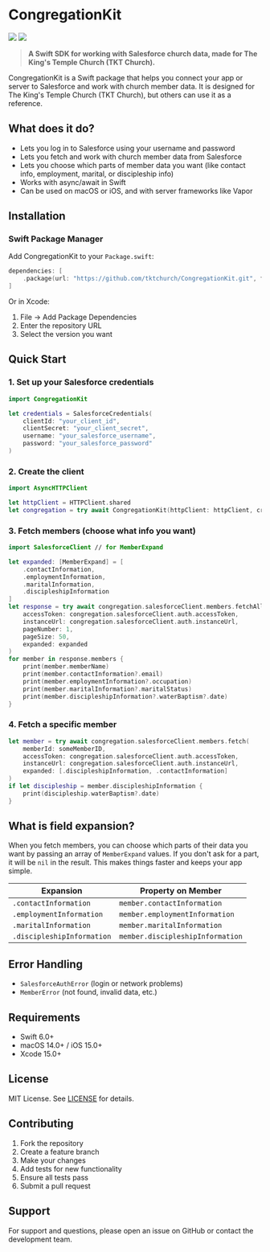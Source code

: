 # CongregationKit
[![](https://img.shields.io/endpoint?url=https%3A%2F%2Fswiftpackageindex.com%2Fapi%2Fpackages%2Ftktchurch%2FCongregationKit%2Fbadge%3Ftype%3Dplatforms)](https://swiftpackageindex.com/tktchurch/CongregationKit)
[![](https://img.shields.io/endpoint?url=https%3A%2F%2Fswiftpackageindex.com%2Fapi%2Fpackages%2Ftktchurch%2FCongregationKit%2Fbadge%3Ftype%3Dswift-versions)](https://swiftpackageindex.com/tktchurch/CongregationKit)

> **A Swift SDK for working with Salesforce church data, made for The King's Temple Church (TKT Church).**

CongregationKit is a Swift package that helps you connect your app or server to Salesforce and work with church member data. It is designed for The King's Temple Church (TKT Church), but others can use it as a reference.

## What does it do?

- Lets you log in to Salesforce using your username and password
- Lets you fetch and work with church member data from Salesforce
- Lets you choose which parts of member data you want (like contact info, employment, marital, or discipleship info)
- Works with async/await in Swift
- Can be used on macOS or iOS, and with server frameworks like Vapor

## Installation

### Swift Package Manager

Add CongregationKit to your `Package.swift`:

```swift
dependencies: [
    .package(url: "https://github.com/tktchurch/CongregationKit.git", from: "1.0.0")
]
```

Or in Xcode:
1. File → Add Package Dependencies
2. Enter the repository URL
3. Select the version you want

## Quick Start

### 1. Set up your Salesforce credentials

```swift
import CongregationKit

let credentials = SalesforceCredentials(
    clientId: "your_client_id",
    clientSecret: "your_client_secret",
    username: "your_salesforce_username",
    password: "your_salesforce_password"
)
```

### 2. Create the client

```swift
import AsyncHTTPClient

let httpClient = HTTPClient.shared
let congregation = try await CongregationKit(httpClient: httpClient, credentials: credentials)
```

### 3. Fetch members (choose what info you want)

```swift
import SalesforceClient // for MemberExpand

let expanded: [MemberExpand] = [
    .contactInformation,
    .employmentInformation,
    .maritalInformation,
    .discipleshipInformation
]
let response = try await congregation.salesforceClient.members.fetchAll(
    accessToken: congregation.salesforceClient.auth.accessToken,
    instanceUrl: congregation.salesforceClient.auth.instanceUrl,
    pageNumber: 1,
    pageSize: 50,
    expanded: expanded
)
for member in response.members {
    print(member.memberName)
    print(member.contactInformation?.email)
    print(member.employmentInformation?.occupation)
    print(member.maritalInformation?.maritalStatus)
    print(member.discipleshipInformation?.waterBaptism?.date)
}
```

### 4. Fetch a specific member

```swift
let member = try await congregation.salesforceClient.members.fetch(
    memberId: someMemberID,
    accessToken: congregation.salesforceClient.auth.accessToken,
    instanceUrl: congregation.salesforceClient.auth.instanceUrl,
    expanded: [.discipleshipInformation, .contactInformation]
)
if let discipleship = member.discipleshipInformation {
    print(discipleship.waterBaptism?.date)
}
```

## What is field expansion?

When you fetch members, you can choose which parts of their data you want by passing an array of `MemberExpand` values. If you don't ask for a part, it will be `nil` in the result. This makes things faster and keeps your app simple.

| Expansion                | Property on Member           |
|--------------------------|-----------------------------|
| `.contactInformation`    | `member.contactInformation` |
| `.employmentInformation` | `member.employmentInformation` |
| `.maritalInformation`    | `member.maritalInformation` |
| `.discipleshipInformation` | `member.discipleshipInformation` |

## Error Handling

- `SalesforceAuthError` (login or network problems)
- `MemberError` (not found, invalid data, etc.)

## Requirements

- Swift 6.0+
- macOS 14.0+ / iOS 15.0+
- Xcode 15.0+

## License

MIT License. See [LICENSE](LICENSE) for details.

## Contributing

1. Fork the repository
2. Create a feature branch
3. Make your changes
4. Add tests for new functionality
5. Ensure all tests pass
6. Submit a pull request

## Support

For support and questions, please open an issue on GitHub or contact the development team. 